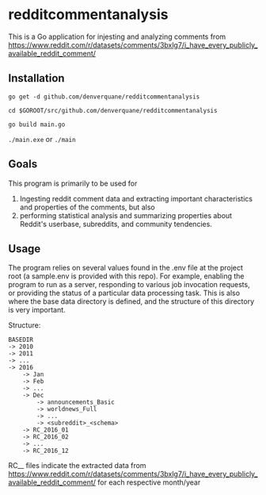 # redditcommentanalysis
This is a Go application for injesting and analyzing comments from https://www.reddit.com/r/datasets/comments/3bxlg7/i_have_every_publicly_available_reddit_comment/

## Installation
`go get -d github.com/denverquane/redditcommentanalysis`

`cd $GOROOT/src/github.com/denverquane/redditcommentanalysis`

`go build main.go`

`./main.exe` or `./main`

## Goals
This program is primarily to be used for
1. Ingesting reddit comment data and extracting important characteristics and properties of the comments, but also
2. performing statistical analysis and summarizing properties about Reddit's userbase, subreddits, and community tendencies.

## Usage
The program relies on several values found in the .env file at the project root (a sample.env is provided with this repo).
For example, enabling the program to run as a server, responding to various job invocation requests, or providing the status
of a particular data processing task. This is also where the base data directory is defined, and the structure of this directory is
very important.

Structure:

    BASEDIR
    -> 2010
    -> 2011
    -> ...
    -> 2016
        -> Jan
        -> Feb
        -> ...
        -> Dec
            -> announcements_Basic
            -> worldnews_Full
            -> ...
            -> <subreddit>_<schema>
        -> RC_2016_01
        -> RC_2016_02
        -> ...
        -> RC_2016_12

RC_<year>_<month> files indicate the extracted data from https://www.reddit.com/r/datasets/comments/3bxlg7/i_have_every_publicly_available_reddit_comment/
for each respective month/year
